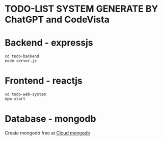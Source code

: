 # TODO-LIST SYSTEM GENERATE BY ChatGPT and CodeVista

# Backend - expressjs

```
cd todo-backend
node server.js
```

# Frontend - reactjs

```
cd todo-web-system
npm start
```

# Database - mongodb

Create mongodb free at [Cloud mongodb](https://cloud.mongodb.com/v2)
